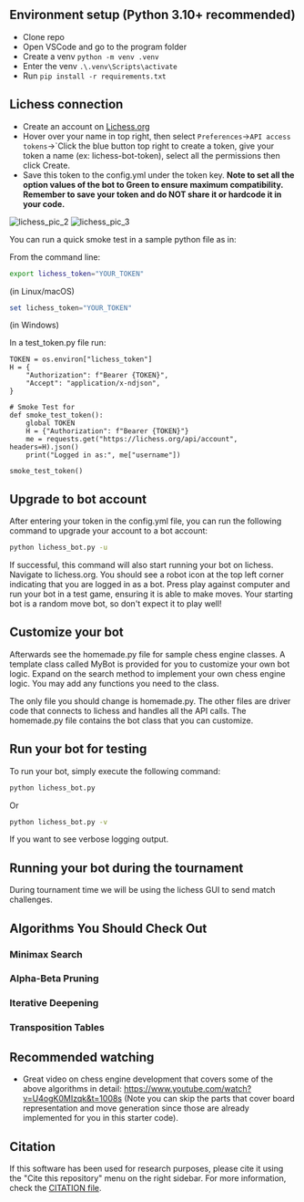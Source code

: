 ## Environment setup (Python 3.10+ recommended)
- Clone repo
- Open VSCode and go to the program folder
- Create a venv `python -m venv .venv`
- Enter the venv `.\.venv\Scripts\activate`
- Run `pip install -r requirements.txt`

## Lichess connection
- Create an account on [Lichess.org](https://lichess.org/signup?referrer=https%3A%2F%2Flichess.org%2F)
- Hover over your name in top right, then select `Preferences`->`API access tokens`->`Click the blue button top right to create a token, give your token a name (ex: lichess-bot-token), select all the permissions then click Create.
- Save this token to the config.yml under the token key. **Note to set all the option values of the bot to Green to ensure maximum compatibility. Remember to save your token and do NOT share it or hardcode it in your code.**

![lichess_pic_2](https://github.com/user-attachments/assets/03492f8e-0ae9-495d-9058-f14cc835c82a)
![lichess_pic_3](https://github.com/user-attachments/assets/db262216-1559-4bbc-ac5e-39b83699bda6)

You can run a quick smoke test in a sample python file as in:

From the command line:

```bash
export lichess_token="YOUR_TOKEN"
```
(in Linux/macOS)

```powershell
set lichess_token="YOUR_TOKEN"
```
(in Windows)

In a test_token.py file run:
```
TOKEN = os.environ["lichess_token"]
H = {
    "Authorization": f"Bearer {TOKEN}",
    "Accept": "application/x-ndjson",
}

# Smoke Test for
def smoke_test_token():
    global TOKEN
    H = {"Authorization": f"Bearer {TOKEN}"}
    me = requests.get("https://lichess.org/api/account", headers=H).json()
    print("Logged in as:", me["username"])

smoke_test_token()
```

## Upgrade to bot account
After entering your token in the config.yml file, you can run the following command to upgrade your account to a bot account:
```bash
python lichess_bot.py -u
```

If successful, this command will also start running your bot on lichess. Navigate to lichess.org. You should see a robot icon at the top left corner indicating that you are logged in as a bot. Press play against computer and run your bot in a test game, ensuring it is able to make moves. Your starting bot is a random move bot, so don't expect it to play well!

## Customize your bot
Afterwards see the homemade.py file for sample chess engine classes. A template class called MyBot is provided for you to customize your own bot logic. Expand on the search method to implement your own chess engine logic. You may add any functions you need to the class.

The only file you should change is homemade.py. The other files are driver code that connects to lichess and handles all the API calls. The homemade.py file contains the bot class that you can customize.

## Run your bot for testing
To run your bot, simply execute the following command:
```bash
python lichess_bot.py
```

Or 

```bash
python lichess_bot.py -v
```

If you want to see verbose logging output.

## Running your bot during the tournament

During tournament time we will be using the lichess GUI to send match challenges.

## Algorithms You Should Check Out
### Minimax Search
### Alpha-Beta Pruning
### Iterative Deepening
### Transposition Tables

## Recommended watching
- Great video on chess engine development that covers some of the above algorithms in detail: https://www.youtube.com/watch?v=U4ogK0MIzqk&t=1008s (Note you can skip the parts that cover board representation and move generation since those are already implemented for you in this starter code).

## Citation
If this software has been used for research purposes, please cite it using the "Cite this repository" menu on the right sidebar. For more information, check the [CITATION file](https://github.com/lichess-bot-devs/lichess-bot/blob/master/CITATION.cff).
